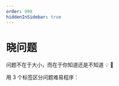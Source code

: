 ```yaml
---
order: 998
hiddenInSidebar: true
---
```


# 晓问题

问题不在于大小，而在于你知道还是不知道 💡 💯

用 3 个标签区分问题难易程序：<Badge type="tip" text="简单"/> <Badge type="warning" text="中等"/> <Badge type="error" text="困难"/>
